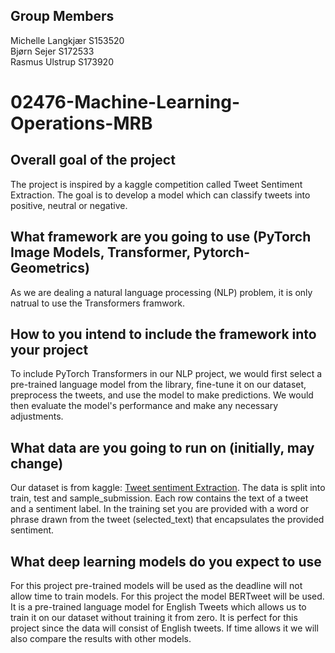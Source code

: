 ## Group Members
Michelle Langkjær S153520\
Bjørn Sejer S172533\
Rasmus Ulstrup S173920
# 02476-Machine-Learning-Operations-MRB
## Overall goal of the project
The project is inspired by a kaggle competition called Tweet Sentiment Extraction. The goal is to develop a model which can classify tweets into positive, neutral or negative.
## What framework are you going to use (PyTorch Image Models, Transformer, Pytorch-Geometrics)
As we are dealing a natural language processing (NLP) problem, it is only natrual to use the Transformers framwork.
## How to you intend to include the framework into your project
To include PyTorch Transformers in our NLP project, we would first select a pre-trained language model from the library, fine-tune it on our dataset, preprocess the tweets, and use the model to make predictions. We would then evaluate the model's performance and make any necessary adjustments.
## What data are you going to run on (initially, may change)
Our dataset is from kaggle: [Tweet sentiment Extraction](https://www.kaggle.com/competitions/tweet-sentiment-extraction/overview/description). The data is split into train, test and sample_submission. Each row contains the text of a tweet and a sentiment label. In the training set you are provided with a word or phrase drawn from the tweet (selected_text) that encapsulates the provided sentiment.
## What deep learning models do you expect to use
For this project pre-trained models will be used as the deadline will not allow time to train models. 
For this project the model BERTweet will be used. It is a pre-trained language model for English Tweets which allows us to train it on our dataset without training it from zero. It is perfect for this project since the data will consist of English tweets.
If time allows it we will also compare the results with other models.

